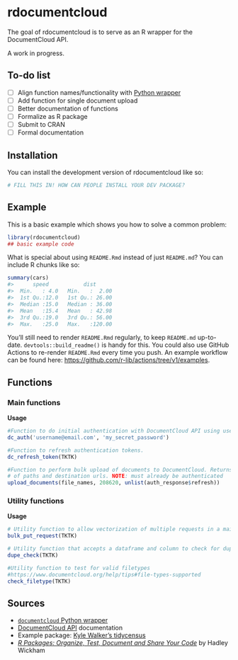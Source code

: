 
<!-- README.md is generated from README.Rmd. Please edit that file -->

# rdocumentcloud

<!-- badges: start -->
<!-- badges: end -->

The goal of rdocumentcloud is to serve as an R wrapper for the
DocumentCloud API.

A work in progress.

## To-do list

-   [ ] Align function names/functionality with [Python
    wrapper](https://documentcloud.readthedocs.io/en/latest/)
-   [ ] Add function for single document upload
-   [ ] Better documentation of functions
-   [ ] Formalize as R package
-   [ ] Submit to CRAN
-   [ ] Formal documentation

## Installation

You can install the development version of rdocumentcloud like so:

``` r
# FILL THIS IN! HOW CAN PEOPLE INSTALL YOUR DEV PACKAGE?
```

## Example

This is a basic example which shows you how to solve a common problem:

``` r
library(rdocumentcloud)
## basic example code
```

What is special about using `README.Rmd` instead of just `README.md`?
You can include R chunks like so:

``` r
summary(cars)
#>      speed           dist       
#>  Min.   : 4.0   Min.   :  2.00  
#>  1st Qu.:12.0   1st Qu.: 26.00  
#>  Median :15.0   Median : 36.00  
#>  Mean   :15.4   Mean   : 42.98  
#>  3rd Qu.:19.0   3rd Qu.: 56.00  
#>  Max.   :25.0   Max.   :120.00
```

You’ll still need to render `README.Rmd` regularly, to keep `README.md`
up-to-date. `devtools::build_readme()` is handy for this. You could also
use GitHub Actions to re-render `README.Rmd` every time you push. An
example workflow can be found here:
<https://github.com/r-lib/actions/tree/v1/examples>.

## Functions

### Main functions

**Usage**

``` r
#Function to do initial authentication with DocumentCloud API using username and password.
dc_auth('username@email.com', 'my_secret_password')

#Function to refresh authentication tokens.
dc_refresh_token(TKTK)

#Function to perform bulk upload of documents to DocumentCloud. Returns a dataframe
# of paths and destination urls. NOTE: must already be authenticated
upload_documents(file_names, 208620, unlist(auth_response$refresh))
```

### Utility functions

**Usage**

``` r
# Utility function to allow vectorization of multiple requests in a main function.
bulk_put_request(TKTK)

# Utility function that accepts a dataframe and column to check for duplicates, and renames if a duplicate name is found.
dupe_check(TKTK)

#Utility function to test for valid filetypes
#https://www.documentcloud.org/help/tips#file-types-supported
check_filetype(TKTK)
```

## Sources

-   [`documentcloud` Python
    wrapper](https://documentcloud.readthedocs.io/en/latest/)
-   [DocumentCloud API](https://www.documentcloud.org/help/api)
    documentation
-   Example package: [Kyle Walker’s
    tidycensus](https://github.com/walkerke/tidycensus)
-   *[R Packages: Organize, Test, Document and Share Your
    Code](https://r-pkgs.org/)* by Hadley Wickham
